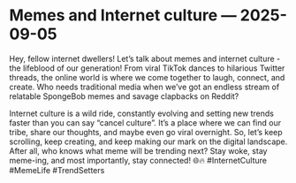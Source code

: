 # Memes and Internet culture — 2025-09-05

Hey, fellow internet dwellers! Let’s talk about memes and internet culture - the lifeblood of our generation! From viral TikTok dances to hilarious Twitter threads, the online world is where we come together to laugh, connect, and create. Who needs traditional media when we’ve got an endless stream of relatable SpongeBob memes and savage clapbacks on Reddit?

Internet culture is a wild ride, constantly evolving and setting new trends faster than you can say “cancel culture”. It’s a place where we can find our tribe, share our thoughts, and maybe even go viral overnight. So, let’s keep scrolling, keep creating, and keep making our mark on the digital landscape. After all, who knows what meme will be trending next? Stay woke, stay meme-ing, and most importantly, stay connected! 🌐🔥 #InternetCulture #MemeLife #TrendSetters